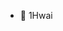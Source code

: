 - 👋 1Hwai

<!---
1hwai/1hwai is a ✨ special ✨ repository because its `README.md` (this file) appears on your GitHub profile.
You can click the Preview link to take a look at your changes.
--->
